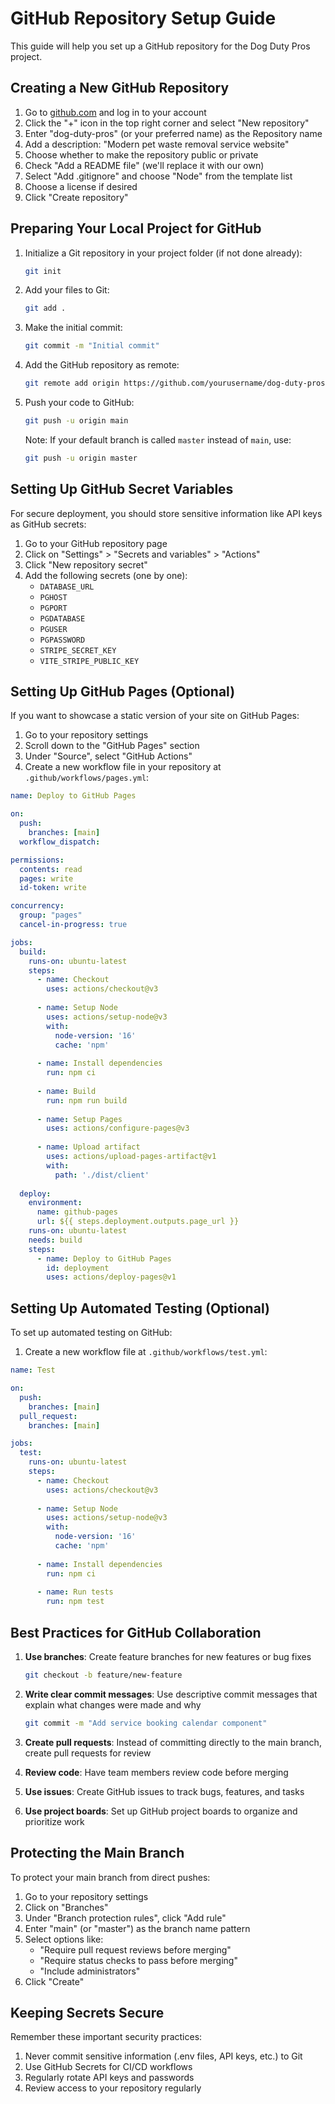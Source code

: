 # GitHub Repository Setup Guide

This guide will help you set up a GitHub repository for the Dog Duty Pros project.

## Creating a New GitHub Repository

1. Go to [github.com](https://github.com) and log in to your account
2. Click the "+" icon in the top right corner and select "New repository"
3. Enter "dog-duty-pros" (or your preferred name) as the Repository name
4. Add a description: "Modern pet waste removal service website"
5. Choose whether to make the repository public or private
6. Check "Add a README file" (we'll replace it with our own)
7. Select "Add .gitignore" and choose "Node" from the template list
8. Choose a license if desired
9. Click "Create repository"

## Preparing Your Local Project for GitHub

1. Initialize a Git repository in your project folder (if not done already):
   ```bash
   git init
   ```

2. Add your files to Git:
   ```bash
   git add .
   ```

3. Make the initial commit:
   ```bash
   git commit -m "Initial commit"
   ```

4. Add the GitHub repository as remote:
   ```bash
   git remote add origin https://github.com/yourusername/dog-duty-pros.git
   ```

5. Push your code to GitHub:
   ```bash
   git push -u origin main
   ```

   Note: If your default branch is called `master` instead of `main`, use:
   ```bash
   git push -u origin master
   ```

## Setting Up GitHub Secret Variables

For secure deployment, you should store sensitive information like API keys as GitHub secrets:

1. Go to your GitHub repository page
2. Click on "Settings" > "Secrets and variables" > "Actions"
3. Click "New repository secret"
4. Add the following secrets (one by one):
   - `DATABASE_URL`
   - `PGHOST`
   - `PGPORT`
   - `PGDATABASE`
   - `PGUSER`
   - `PGPASSWORD`
   - `STRIPE_SECRET_KEY`
   - `VITE_STRIPE_PUBLIC_KEY`

## Setting Up GitHub Pages (Optional)

If you want to showcase a static version of your site on GitHub Pages:

1. Go to your repository settings
2. Scroll down to the "GitHub Pages" section
3. Under "Source", select "GitHub Actions"
4. Create a new workflow file in your repository at `.github/workflows/pages.yml`:

```yaml
name: Deploy to GitHub Pages

on:
  push:
    branches: [main]
  workflow_dispatch:

permissions:
  contents: read
  pages: write
  id-token: write

concurrency:
  group: "pages"
  cancel-in-progress: true

jobs:
  build:
    runs-on: ubuntu-latest
    steps:
      - name: Checkout
        uses: actions/checkout@v3
      
      - name: Setup Node
        uses: actions/setup-node@v3
        with:
          node-version: '16'
          cache: 'npm'
      
      - name: Install dependencies
        run: npm ci
      
      - name: Build
        run: npm run build
      
      - name: Setup Pages
        uses: actions/configure-pages@v3
      
      - name: Upload artifact
        uses: actions/upload-pages-artifact@v1
        with:
          path: './dist/client'
  
  deploy:
    environment:
      name: github-pages
      url: ${{ steps.deployment.outputs.page_url }}
    runs-on: ubuntu-latest
    needs: build
    steps:
      - name: Deploy to GitHub Pages
        id: deployment
        uses: actions/deploy-pages@v1
```

## Setting Up Automated Testing (Optional)

To set up automated testing on GitHub:

1. Create a new workflow file at `.github/workflows/test.yml`:

```yaml
name: Test

on:
  push:
    branches: [main]
  pull_request:
    branches: [main]

jobs:
  test:
    runs-on: ubuntu-latest
    steps:
      - name: Checkout
        uses: actions/checkout@v3
      
      - name: Setup Node
        uses: actions/setup-node@v3
        with:
          node-version: '16'
          cache: 'npm'
      
      - name: Install dependencies
        run: npm ci
      
      - name: Run tests
        run: npm test
```

## Best Practices for GitHub Collaboration

1. **Use branches**: Create feature branches for new features or bug fixes
   ```bash
   git checkout -b feature/new-feature
   ```

2. **Write clear commit messages**: Use descriptive commit messages that explain what changes were made and why
   ```bash
   git commit -m "Add service booking calendar component"
   ```

3. **Create pull requests**: Instead of committing directly to the main branch, create pull requests for review
   
4. **Review code**: Have team members review code before merging

5. **Use issues**: Create GitHub issues to track bugs, features, and tasks

6. **Use project boards**: Set up GitHub project boards to organize and prioritize work

## Protecting the Main Branch

To protect your main branch from direct pushes:

1. Go to your repository settings
2. Click on "Branches"
3. Under "Branch protection rules", click "Add rule"
4. Enter "main" (or "master") as the branch name pattern
5. Select options like:
   - "Require pull request reviews before merging"
   - "Require status checks to pass before merging"
   - "Include administrators"
6. Click "Create"

## Keeping Secrets Secure

Remember these important security practices:

1. Never commit sensitive information (.env files, API keys, etc.) to Git
2. Use GitHub Secrets for CI/CD workflows
3. Regularly rotate API keys and passwords
4. Review access to your repository regularly